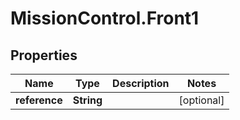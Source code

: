 # MissionControl.Front1

## Properties
Name | Type | Description | Notes
------------ | ------------- | ------------- | -------------
**reference** | **String** |  | [optional] 
